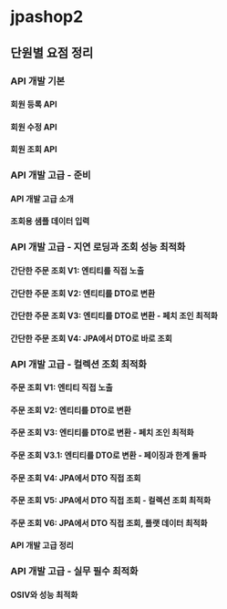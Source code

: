 # jpashop2

## 단원별 요점 정리

### API 개발 기본
#### 회원 등록 API
#### 회원 수정 API
#### 회원 조회 API

### API 개발 고급 - 준비
#### API 개발 고급 소개
#### 조회용 샘플 데이터 입력

### API 개발 고급 - 지연 로딩과 조회 성능 최적화
#### 간단한 주문 조회 V1: 엔티티를 직접 노출
#### 간단한 주문 조회 V2: 엔티티를 DTO로 변환
#### 간단한 주문 조회 V3: 엔티티를 DTO로 변환 - 페치 조인 최적화
#### 간단한 주문 조회 V4: JPA에서 DTO로 바로 조회

### API 개발 고급 - 컬렉션 조회 최적화
#### 주문 조회 V1: 엔티티 직접 노출
#### 주문 조회 V2: 엔티티를 DTO로 변환
#### 주문 조회 V3: 엔티티를 DTO로 변환 - 페치 조인 최적화
#### 주문 조회 V3.1: 엔티티를 DTO로 변환 - 페이징과 한계 돌파
#### 주문 조회 V4: JPA에서 DTO 직접 조회
#### 주문 조회 V5: JPA에서 DTO 직접 조회 - 컬렉션 조회 최적화
#### 주문 조회 V6: JPA에서 DTO 직접 조회, 플랫 데이터 최적화
#### API 개발 고급 정리

### API 개발 고급 - 실무 필수 최적화
#### OSIV와 성능 최적화


